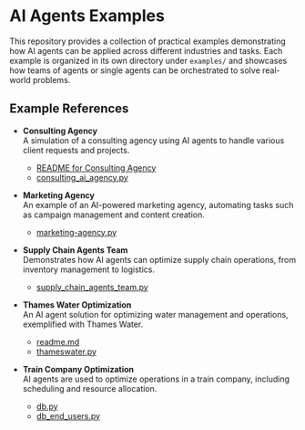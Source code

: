 # AI Agents Examples

This repository provides a collection of practical examples demonstrating how AI agents can be applied across different industries and tasks. Each example is organized in its own directory under `examples/` and showcases how teams of agents or single agents can be orchestrated to solve real-world problems.

## Example References

- **Consulting Agency**  
  A simulation of a consulting agency using AI agents to handle various client requests and projects.  
  - [README for Consulting Agency](https://github.com/error505/ai-agents/blob/main/examples/consulting_agency/README.md)  
  - [consulting_ai_agency.py](https://github.com/error505/ai-agents/blob/main/examples/consulting_agency/consulting_ai_agency.py)

- **Marketing Agency**  
  An example of an AI-powered marketing agency, automating tasks such as campaign management and content creation.  
  - [marketing-agency.py](https://github.com/error505/ai-agents/blob/main/examples/marketing-agency/marketing-agency.py)

- **Supply Chain Agents Team**  
  Demonstrates how AI agents can optimize supply chain operations, from inventory management to logistics.  
  - [supply_chain_agents_team.py](https://github.com/error505/ai-agents/blob/main/examples/supply_chain/supply_chain_agents_team.py)

- **Thames Water Optimization**  
  An AI agent solution for optimizing water management and operations, exemplified with Thames Water.  
  - [readme.md](https://github.com/error505/ai-agents/blob/main/examples/thameswater_optimization/readme.md)  
  - [thameswater.py](https://github.com/error505/ai-agents/blob/main/examples/thameswater_optimization/thameswater.py)

- **Train Company Optimization**  
  AI agents are used to optimize operations in a train company, including scheduling and resource allocation.  
  - [db.py](https://github.com/error505/ai-agents/blob/main/examples/train_company_optimization/db.py)  
  - [db_end_users.py](https://github.com/error505/ai-agents/blob/main/examples/train_company_optimization/db_end_users.py)
